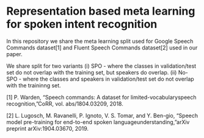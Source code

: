 # Representation based meta learning for spoken intent recognition

In this repository we share the meta learning split used for Google Speech Commands dataset[1] and Fluent Speech Commands dataset[2] used in our paper.

We share split for two variants 
(i) SPO - where the classes in validation/test set do not overlap with the training set, but speakers do overlap.
(ii) No-SPO - where the classes and speakers in validation/test set do not overlap with the traininng set.

[1] P. Warden, “Speech commands: A dataset for limited-vocabularyspeech recognition,”CoRR, vol. abs/1804.03209, 2018.

[2] L. Lugosch,  M. Ravanelli,  P. Ignoto,  V. S. Tomar,  and Y. Ben-gio, “Speech model pre-training for end-to-end spoken languageunderstanding,”arXiv preprint arXiv:1904.03670, 2019.

